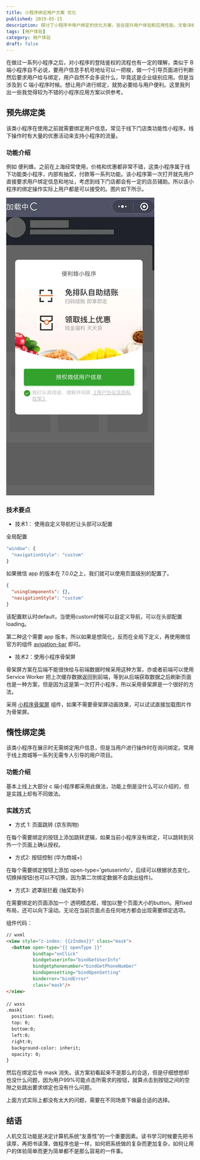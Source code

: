 ```yaml
---
title: 小程序绑定用户方案 优化
published: 2019-05-15
description: 探讨了小程序中用户绑定的优化方案，旨在提升用户体验和应用性能。文章详细介绍了预先绑定类和惰性绑定类两种小程序类型，并分别阐述了它们的功能特点和技术要点。
tags: [用户体验]
category: 用户体验
draft: false
---
```


在做过一系列小程序之后，对小程序的登陆鉴权的流程也有一定的理解，类似于 B 端小程序自不必说，要用户信息手机号地址可以一把梭，做一个引导页面进行判断然后要求用户给与绑定，用户自然不会多说什么，毕竟这是企业级别应用。但是当涉及到 C 端小程序时候。想让用户进行绑定，就势必要给与用户便利。这里我列出一些我觉得较为不错的小程序应用方案以供参考。

## 预先绑定类

该类小程序在使用之前就需要绑定用户信息。常见于线下门店类功能性小程序。线下操作时有大量的优惠活动来支持小程序的流量。

### 功能介绍
例如 便利蜂。之前在上海经常使用，价格和优惠都非常不错，这类小程序属于线下功能类小程序，内部有抽奖，付款等一系列功能。该小程序第一次打开就先用户直接要求用户绑定信息和地址，考虑到线下门店都会有一定的店员辅助。所以该小程序的绑定操作实际上用户都是可以接受的。图片如下所示。

![便利蜂首次进入](./bind-user.webp)


### 技术要点
- 技术1： 使用自定义导航栏让头部可以配置  

全局配置

```js
"window": {
  "navigationStyle": "custom"
}
```

如果微信 app 的版本在 7.0.0之上，我们就可以使用页面级别的配置了。

```json
{
  "usingComponents": {},
  "navigationStyle": "custom"
}
```

该配置默认时default，当使用custom时候可以自定义导航，可以在头部配置 loading。

第二种这个需要 app 版本，所以如果是想简化，反而在全局下定义，再使用微信官方的组件 [avigation-bar](https://github.com/wechat-miniprogram/navigation-bar) 即可。

- 技术2：使用小程序骨架屏  

骨架屏方案在后端不能很快给与前端数据时候采用这种方案，亦或者前端可以使用 Service Worker 把上次缓存数据返回到前端，等到从后端获取数据之后刷新页面也是一种方案，但是因为这是第一次打开小程序，所以采用骨架屏是一个很好的方法。   

采用 [小程序骨架屏](https://github.com/jayZOU/skeleton) 组件，如果不需要骨架屏动画效果，可以试试直接加载图片作为骨架屏。



## 惰性绑定类

该类小程序在展示时无需绑定用户信息，但是当用户进行操作时在询问绑定。常用于线上商城等一系列无需专人引导的用户项目。

### 功能介绍

基本上线上大部分 c 端小程序都采用此做法，功能上倒是没什么可以介绍的，但是实践上却有不同做法。

### 实践方式
- 方式 1: 页面跳转 (京东购物)

在每个需要绑定的按钮上添加跳转逻辑，如果当前小程序没有绑定，可以跳转到另外一个页面上确认授权。

- 方式2: 按钮控制 (华为商城+)

在每个需要绑定按钮上添加 open-type='getuserinfo'，后续可以根据状态变化，切换掉按钮(也可以不切换，因为第二次绑定数据不会跳出组件)。

- 方式3: 遮罩层拦截 (抽奖助手)

在需要绑定的页面添加一个 透明模态框，增加以整个页面大小的button。用fixed布局，还可以向下滚动。无论在当前页面点击任何地方都会出现需要绑定选项。  

组件代码：

```html
// wxml
<view style="z-index: {{zIndex}}" class="mask">
  <button open-type="{{ openType }}"
          bindtap="onClick"
          bindgetuserinfo="bindGetUserInfo"
          bindgetphonenumber="bindGetPhoneNumber"
          bindopensetting="bindOpenSetting"
          binderror="bindError"
          class="mask"/>
</view>

// wxss
.mask{
  position: fixed;
  top: 0;
  bottom:0;
  left:0;
  right:0;
  background-color: inherit;
  opacity: 0;
}
```

然后在绑定后令 mask 消失。该方案初看起来不是那么的合适，但是仔细想想却也没什么问题，因为用户99%可能点击所需求的按钮，就算点击到按钮之间的空隙之处跳出要求绑定也没有什么问题。

上面方式实际上都没有太大的问题，需要在不同场景下做最合适的选择。


## 结语

人机交互功能是决定计算机系统“友善性”的一个重要因素。读书学习时候要先把书读厚，再把书读薄，做程序也是一样，如何把系统做的复杂而更加复杂，如何让用户的体验简单而更为简单都不是那么容易的一件事。 